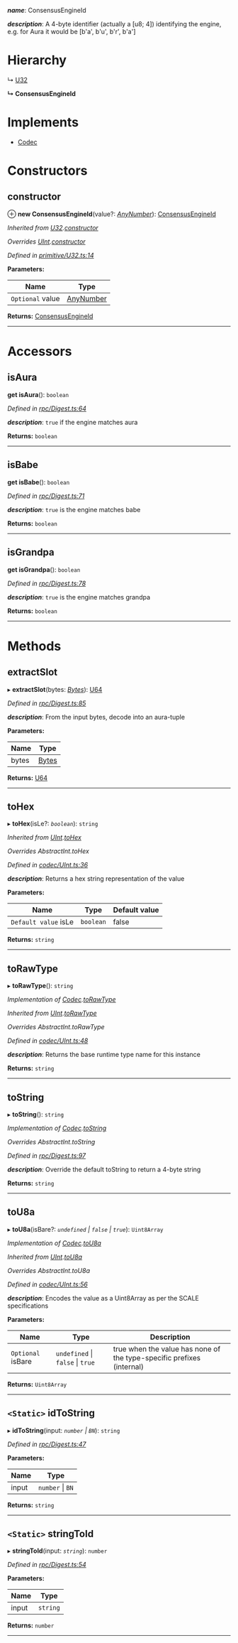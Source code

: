 

*__name__*: ConsensusEngineId

*__description__*: A 4-byte identifier (actually a \[u8; 4\]) identifying the engine, e.g. for Aura it would be \[b'a', b'u', b'r', b'a'\]

# Hierarchy

↳  [U32](_primitive_u32_.u32.md)

**↳ ConsensusEngineId**

# Implements

* [Codec](../interfaces/_types_.codec.md)

# Constructors

<a id="constructor"></a>

##  constructor

⊕ **new ConsensusEngineId**(value?: *[AnyNumber](../modules/_types_.md#anynumber)*): [ConsensusEngineId](_rpc_digest_.consensusengineid.md)

*Inherited from [U32](_primitive_u32_.u32.md).[constructor](_primitive_u32_.u32.md#constructor)*

*Overrides [UInt](_codec_uint_.uint.md).[constructor](_codec_uint_.uint.md#constructor)*

*Defined in [primitive/U32.ts:14](https://github.com/polkadot-js/api/blob/f9605cd/packages/types/src/primitive/U32.ts#L14)*

**Parameters:**

| Name | Type |
| ------ | ------ |
| `Optional` value | [AnyNumber](../modules/_types_.md#anynumber) |

**Returns:** [ConsensusEngineId](_rpc_digest_.consensusengineid.md)

___

# Accessors

<a id="isaura"></a>

##  isAura

**get isAura**(): `boolean`

*Defined in [rpc/Digest.ts:64](https://github.com/polkadot-js/api/blob/f9605cd/packages/types/src/rpc/Digest.ts#L64)*

*__description__*: `true` if the engine matches aura

**Returns:** `boolean`

___
<a id="isbabe"></a>

##  isBabe

**get isBabe**(): `boolean`

*Defined in [rpc/Digest.ts:71](https://github.com/polkadot-js/api/blob/f9605cd/packages/types/src/rpc/Digest.ts#L71)*

*__description__*: `true` is the engine matches babe

**Returns:** `boolean`

___
<a id="isgrandpa"></a>

##  isGrandpa

**get isGrandpa**(): `boolean`

*Defined in [rpc/Digest.ts:78](https://github.com/polkadot-js/api/blob/f9605cd/packages/types/src/rpc/Digest.ts#L78)*

*__description__*: `true` is the engine matches grandpa

**Returns:** `boolean`

___

# Methods

<a id="extractslot"></a>

##  extractSlot

▸ **extractSlot**(bytes: *[Bytes](_primitive_bytes_.bytes.md)*): [U64](_primitive_u64_.u64.md)

*Defined in [rpc/Digest.ts:85](https://github.com/polkadot-js/api/blob/f9605cd/packages/types/src/rpc/Digest.ts#L85)*

*__description__*: From the input bytes, decode into an aura-tuple

**Parameters:**

| Name | Type |
| ------ | ------ |
| bytes | [Bytes](_primitive_bytes_.bytes.md) |

**Returns:** [U64](_primitive_u64_.u64.md)

___
<a id="tohex"></a>

##  toHex

▸ **toHex**(isLe?: *`boolean`*): `string`

*Inherited from [UInt](_codec_uint_.uint.md).[toHex](_codec_uint_.uint.md#tohex)*

*Overrides AbstractInt.toHex*

*Defined in [codec/UInt.ts:36](https://github.com/polkadot-js/api/blob/f9605cd/packages/types/src/codec/UInt.ts#L36)*

*__description__*: Returns a hex string representation of the value

**Parameters:**

| Name | Type | Default value |
| ------ | ------ | ------ |
| `Default value` isLe | `boolean` | false |

**Returns:** `string`

___
<a id="torawtype"></a>

##  toRawType

▸ **toRawType**(): `string`

*Implementation of [Codec](../interfaces/_types_.codec.md).[toRawType](../interfaces/_types_.codec.md#torawtype)*

*Inherited from [UInt](_codec_uint_.uint.md).[toRawType](_codec_uint_.uint.md#torawtype)*

*Overrides AbstractInt.toRawType*

*Defined in [codec/UInt.ts:48](https://github.com/polkadot-js/api/blob/f9605cd/packages/types/src/codec/UInt.ts#L48)*

*__description__*: Returns the base runtime type name for this instance

**Returns:** `string`

___
<a id="tostring"></a>

##  toString

▸ **toString**(): `string`

*Implementation of [Codec](../interfaces/_types_.codec.md).[toString](../interfaces/_types_.codec.md#tostring)*

*Overrides AbstractInt.toString*

*Defined in [rpc/Digest.ts:97](https://github.com/polkadot-js/api/blob/f9605cd/packages/types/src/rpc/Digest.ts#L97)*

*__description__*: Override the default toString to return a 4-byte string

**Returns:** `string`

___
<a id="tou8a"></a>

##  toU8a

▸ **toU8a**(isBare?: *`undefined` \| `false` \| `true`*): `Uint8Array`

*Implementation of [Codec](../interfaces/_types_.codec.md).[toU8a](../interfaces/_types_.codec.md#tou8a)*

*Inherited from [UInt](_codec_uint_.uint.md).[toU8a](_codec_uint_.uint.md#tou8a)*

*Overrides AbstractInt.toU8a*

*Defined in [codec/UInt.ts:56](https://github.com/polkadot-js/api/blob/f9605cd/packages/types/src/codec/UInt.ts#L56)*

*__description__*: Encodes the value as a Uint8Array as per the SCALE specifications

**Parameters:**

| Name | Type | Description |
| ------ | ------ | ------ |
| `Optional` isBare | `undefined` \| `false` \| `true` |  true when the value has none of the type-specific prefixes (internal) |

**Returns:** `Uint8Array`

___
<a id="idtostring"></a>

## `<Static>` idToString

▸ **idToString**(input: *`number` \| `BN`*): `string`

*Defined in [rpc/Digest.ts:47](https://github.com/polkadot-js/api/blob/f9605cd/packages/types/src/rpc/Digest.ts#L47)*

**Parameters:**

| Name | Type |
| ------ | ------ |
| input | `number` \| `BN` |

**Returns:** `string`

___
<a id="stringtoid"></a>

## `<Static>` stringToId

▸ **stringToId**(input: *`string`*): `number`

*Defined in [rpc/Digest.ts:54](https://github.com/polkadot-js/api/blob/f9605cd/packages/types/src/rpc/Digest.ts#L54)*

**Parameters:**

| Name | Type |
| ------ | ------ |
| input | `string` |

**Returns:** `number`

___

